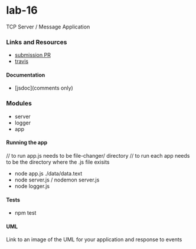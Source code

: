 # lab-16
TCP Server / Message Application

### Links and Resources
* [submission PR](https://github.com/meron-401n14/lab-16/pull/2)
* [travis](https://www.travis-ci.com/meron-401n14/lab-16)

#### Documentation
* [jsdoc](comments only)

### Modules
* server
* logger
* app
#### Running the app
// to run app.js needs to be file-changer/ directory 
// to run each app needs to be the directory where the .js file exisits 
* node app.js ./data/data.text
* node server.js / nodemon server.js
* node logger.js
  
#### Tests
* npm test

#### UML
Link to an image of the UML for your application and response to events










